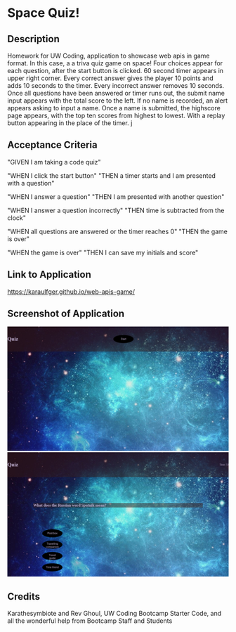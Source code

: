 # Space Quiz!

## Description
Homework for UW Coding, application to showcase web apis in game format. In this case, a a triva quiz game on space! Four choices appear for each question, after the start button is clicked. 60 second timer appears in upper right corner. Every correct answer gives the player 10 points and adds 10 seconds to the timer. Every incorrect answer removes 10 seconds. Once all questions have been answered or timer runs out, the submit name input appears with the total score to the left. If no name is recorded, an alert appears asking to input a name. Once a name is submitted, the highscore page appears, with the top ten scores from highest to lowest. With a replay button appearing in the place of the timer. j


## Acceptance Criteria
"GIVEN I am taking a code quiz"

"WHEN I click the start button"
"THEN a timer starts and I am presented with a question"

"WHEN I answer a question"
"THEN I am presented with another question"

"WHEN I answer a question incorrectly"
"THEN time is subtracted from the clock"

"WHEN all questions are answered or the timer reaches 0"
"THEN the game is over"

"WHEN the game is over"
"THEN I can save my initials and score"

## Link to Application
https://karaulfger.github.io/web-apis-game/

## Screenshot of Application
![Screenshot of Quiz][def2]
![Screenshot of Quiz][def]

## Credits
Karathesymbiote and Rev Ghoul, UW Coding Bootcamp Starter Code, and all the wonderful help from Bootcamp Staff and Students

[def]: ./assets/images/quiz2.png "Quiz Active"
[def2]: ./assets/images/quiz1.png "Quiz Start"